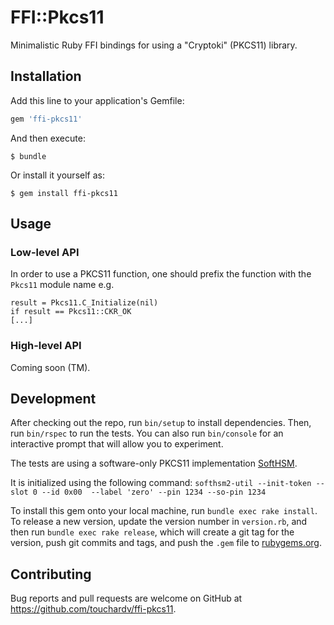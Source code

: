 # FFI::Pkcs11

Minimalistic Ruby FFI bindings for using a "Cryptoki" (PKCS11) library.

## Installation

Add this line to your application's Gemfile:

```ruby
gem 'ffi-pkcs11'
```

And then execute:

    $ bundle

Or install it yourself as:

    $ gem install ffi-pkcs11

## Usage

### Low-level API

In order to use a PKCS11 function, one should prefix the function with the `Pkcs11` module name e.g.

	result = Pkcs11.C_Initialize(nil)
	if result == Pkcs11::CKR_OK
	[...]
	

### High-level API

Coming soon (TM).

## Development

After checking out the repo, run `bin/setup` to install dependencies. Then, run `bin/rspec` to run the tests. You can also run `bin/console` for an interactive prompt that will allow you to experiment.

The tests are using a software-only PKCS11 implementation [SoftHSM](https://wiki.opendnssec.org/display/SoftHSMDOCS/SoftHSM+Documentation+v2).

It is initialized using the following command:
`softhsm2-util --init-token --slot 0 --id 0x00  --label 'zero' --pin 1234 --so-pin 1234`

To install this gem onto your local machine, run `bundle exec rake install`. To release a new version, update the version number in `version.rb`, and then run `bundle exec rake release`, which will create a git tag for the version, push git commits and tags, and push the `.gem` file to [rubygems.org](https://rubygems.org).

## Contributing

Bug reports and pull requests are welcome on GitHub at https://github.com/touchardv/ffi-pkcs11.

